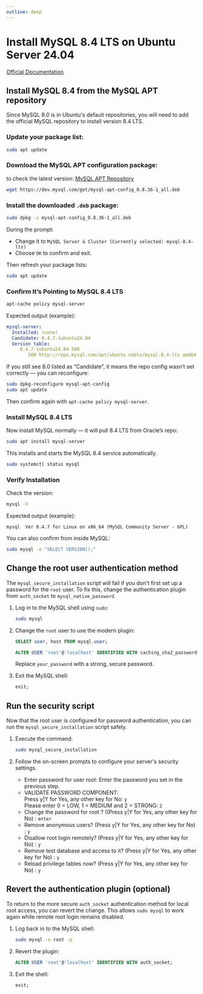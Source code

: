 ```yaml
---
outline: deep
---
```


# Install MySQL 8.4 LTS on Ubuntu Server 24.04

[Official Documentation](https://dev.mysql.com/doc/refman/8.4/en/linux-installation-apt-repo.html)

## Install MySQL 8.4 from the MySQL APT repository

Since MySQL 8.0 is in Ubuntu's default repositories, you will need to add the official MySQL repository to install version 8.4 LTS.

### Update your package list:

```bash
sudo apt update
```

### Download the MySQL APT configuration package:

to check the latest version: [MySQL APT Repository](https://dev.mysql.com/downloads/repo/apt/)

```bash
wget https://dev.mysql.com/get/mysql-apt-config_0.8.36-1_all.deb
```

### Install the downloaded `.deb` package:

```bash
sudo dpkg -i mysql-apt-config_0.8.36-1_all.deb
```

During the prompt:

- Change it to `MySQL Server & Cluster (Currently selected: mysql-8.4-lts)`
- Choose `OK` to confirm and exit.

Then refresh your package lists:

```bash
sudo apt update
```

### Confirm It’s Pointing to MySQL 8.4 LTS

```bash
apt-cache policy mysql-server
```

Expected output (example):

```yaml
mysql-server:
  Installed: (none)
  Candidate: 8.4.7-1ubuntu24.04
  Version table:
     8.4.7-1ubuntu24.04 500
        500 http://repo.mysql.com/apt/ubuntu noble/mysql-8.4-lts amd64 Packages
```

If you still see 8.0 listed as “Candidate”, it means the repo config wasn’t set correctly — you can reconfigure:

```bash
sudo dpkg-reconfigure mysql-apt-config
sudo apt update
```

Then confirm again with `apt-cache policy mysql-server`.

### Install MySQL 8.4 LTS

Now install MySQL normally — it will pull 8.4 LTS from Oracle’s repo:

```bash
sudo apt install mysql-server
```

This installs and starts the MySQL 8.4 service automatically.

```bash
sudo systemctl status mysql
```

### Verify Installation

Check the version:

```bash
mysql -V
```

Expected output (example):

```
mysql  Ver 8.4.7 for Linux on x86_64 (MySQL Community Server - GPL)
```

You can also confirm from inside MySQL:

```bash
sudo mysql -e "SELECT VERSION();"
```

## Change the root user authentication method

The `mysql_secure_installation` script will fail if you don't first set up a password for the `root` user. To fix this, change the authentication plugin from `auth_socket` to `mysql_native_password`. 

1. Log in to the MySQL shell using `sudo`:
   
   ```bash
   sudo mysql
   ```

2. Change the `root` user to use the modern plugin:
   ```sql
   SELECT user, host FROM mysql.user;
   ```
   
   ```sql
   ALTER USER 'root'@'localhost' IDENTIFIED WITH caching_sha2_password BY 'your_password';
   ```

   Replace `your_password` with a strong, secure password.

3. Exit the MySQL shell:

   ```sql
   exit;
   ```


## Run the security script

Now that the root user is configured for password authentication, you can run the `mysql_secure_installation` script safely.

1. Execute the command:

   ```bash
   sudo mysql_secure_installation
   ```

2. Follow the on-screen prompts to configure your server's security settings.
   - Enter password for user root: Enter the password you set in the previous step.
   - VALIDATE PASSWORD COMPONENT:  
     Press y|Y for Yes, any other key for No: `y`  
     Please enter 0 = LOW, 1 = MEDIUM and 2 = STRONG: `2`  
   - Change the password for root ? ((Press y|Y for Yes, any other key for No) : `enter`
   - Remove anonymous users? (Press y|Y for Yes, any other key for No) : `y`
   - Disallow root login remotely? (Press y|Y for Yes, any other key for No) : `y`
   - Remove test database and access to it? (Press y|Y for Yes, any other key for No) : `y`
   - Reload privilege tables now? (Press y|Y for Yes, any other key for No) :  `y`

## Revert the authentication plugin (optional)

To return to the more secure `auth_socket` authentication method for local root access, you can revert the change. This allows `sudo mysql` to work again while remote root login remains disabled. 

1. Log back in to the MySQL shell:
   ```bash
   sudo mysql -u root -p
   ```
   
2. Revert the plugin:
   ```sql
   ALTER USER 'root'@'localhost' IDENTIFIED WITH auth_socket;
   ```
   
3. Exit the shell:
   ```sql
   exit;
   ```







